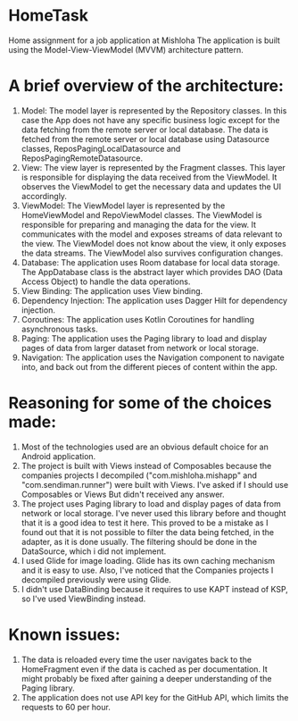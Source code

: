 # HomeTask
Home assignment for a job application at Mishloha
The application is built using the Model-View-ViewModel (MVVM) architecture pattern.  

# A brief overview of the architecture:
1. Model:
The model layer is represented by the Repository classes. In this case the App
does not have any specific business logic except for the data fetching from the remote server or
local database.
The data is fetched from the remote server or local database using Datasource classes,
ReposPagingLocalDatasource and ReposPagingRemoteDatasource.
2. View:
The view layer is represented by the Fragment classes. This layer is
responsible for displaying the data received from the ViewModel. It observes the ViewModel to get
the necessary data and updates the UI accordingly.  
3. ViewModel:
The ViewModel layer is represented by the HomeViewModel and RepoViewModel classes. The ViewModel is
responsible for preparing and managing the data for the view. It communicates with the model and
exposes streams of data relevant to the view. The ViewModel does not know about the view, it only
exposes the data streams. The ViewModel also survives configuration changes.
4. Database: 
The application uses Room database for local data storage. The AppDatabase class is the abstract
layer which provides DAO (Data Access Object) to handle the data operations.  
5. View Binding:
The application uses View binding.
6. Dependency Injection:
The application uses Dagger Hilt for dependency injection. 
7. Coroutines: 
The application uses Kotlin Coroutines for handling asynchronous tasks.  
8. Paging: 
The application uses the Paging library to load and display pages of data from larger dataset from
network or local storage.  
9. Navigation: 
The application uses the Navigation component to navigate into, and back out from the different 
pieces of content within the app.  

# Reasoning for some of the choices made:
1. Most of the technologies used are an obvious default choice for an Android application.
2. The project is built with Views instead of Composables because the companies projects I decompiled
("com.mishloha.mishapp" and "com.sendiman.runner") were built with Views. I've asked if I should
use Composables or Views But didn't received any answer.
3. The project uses Paging library to load and display pages of data from network or local storage. 
I've never used this library before and thought that it is a good idea to test it here. This proved 
to be a mistake as I found out that it is not possible to filter the data being fetched, in
the adapter, as it is done usually. The filtering should be done in the DataSource, which i did not
implement.
4. I used Glide for image loading. Glide has its own caching mechanism and it is easy to use. Also,
I've noticed that the Companies projects I decompiled previously were using Glide.
5. I didn't use DataBinding because it requires to use KAPT instead of KSP, so I've used ViewBinding
instead.

# Known issues:
1. The data is reloaded every time the user navigates back to the HomeFragment even if the data is
cached as per documentation. It might probably be fixed after gaining a deeper understanding of the
Paging library.
2. The application does not use API key for the GitHub API, which limits the requests to 60 per hour.